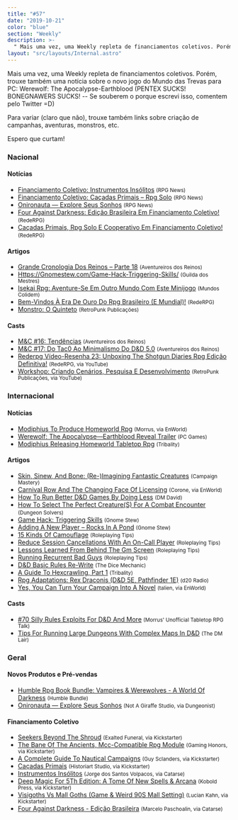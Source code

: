 ```yaml
---
title: "#57"
date: "2019-10-21"
color: "blue"
section: "Weekly"
description: >-
  " Mais uma vez, uma Weekly repleta de financiamentos coletivos. Porém, trouxe também uma notícia sobre o novo jogo do Mundo das Trevas para PC: Werewolf: The Apocalypse-Earthblood (PENTEX SUCKS! BONEGNAWERS SUCKS! -- Se souberem o porque escrevi isso, comentem pelo Twitter =D) Para variar (clar"
layout: "src/layouts/Internal.astro"
---
```


Mais uma vez, uma Weekly repleta de financiamentos coletivos. Porém, trouxe também uma notícia sobre o novo jogo do Mundo das Trevas para PC: Werewolf: The Apocalypse-Earthblood (PENTEX SUCKS! BONEGNAWERS SUCKS! -- Se souberem o porque escrevi isso, comentem pelo Twitter =D)

Para variar (claro que não), trouxe também links sobre criação de campanhas, aventuras, monstros, etc.

Espero que curtam!

### Nacional

#### Notícias

- [Financiamento Coletivo: Instrumentos Insólitos] <small>(RPG News)</small>
- [Financiamento Coletivo: Caçadas Primais – Rpg Solo] <small>(RPG News)</small>
- [Onironauta — Explore Seus Sonhos] <small>(RPG News)</small>
- [Four Against Darkness: Edição Brasileira Em Financiamento Coletivo!] <small>(RedeRPG)</small>
- [Caçadas Primais, Rpg Solo E Cooperativo Em Financiamento Coletivo!] <small>(RedeRPG)</small>

#### Artigos

- [Grande Cronologia Dos Reinos – Parte 18] <small>(Aventureiros dos Reinos)</small>
- [Https://Gnomestew.com/Game-Hack-Triggering-Skills/] <small>(Guilda dos Mestres)</small>
- [Isekai Rpg: Aventure-Se Em Outro Mundo Com Este Minijogo] <small>(Mundos Colidem)</small>
- [Bem-Vindos À Era De Ouro Do Rpg Brasileiro (E Mundial)!] <small>(RedeRPG)</small>
- [Monstro: O Quinteto] <small>(RetroPunk Publicações)</small>

#### Casts

- [M&amp;C #16: Tendências] <small>(Aventureiros dos Reinos)</small>
- [M&amp;C #17: Do Tac0 Ao Minimalismo Do D&amp;D 5.0] <small>(Aventureiros dos Reinos)</small>
- [Rederpg Vídeo-Resenha 23: Unboxing The Shotgun Diaries Rpg Edição Definitiva!] <small>(RedeRPG, via YouTube)</small>
- [Workshop: Criando Cenários, Pesquisa E Desenvolvimento] <small>(RetroPunk Publicações, via YouTube)</small>

### Internacional

#### Notícias

- [Modiphius To Produce Homeworld Rpg] <small>(Morrus, via EnWorld)</small>
- [Werewolf: The Apocalypse—Earthblood Reveal Trailer] <small>(PC Games)</small>
- [Modiphius Releasing Homeworld Tabletop Rpg] <small>(Tribality)</small>

#### Artigos

- [Skin, Sinew, And Bone: (Re-)Imagining Fantastic Creatures] <small>(Campaign Mastery)</small>
- [Carnival Row And The Changing Face Of Licensing] <small>(Corone, via EnWorld)</small>
- [How To Run Better D&amp;D Games By Doing Less] <small>(DM David)</small>
- [How To Select The Perfect Creature(S) For A Combat Encounter] <small>(Dungeon Solvers)</small>
- [Game Hack: Triggering Skills] <small>(Gnome Stew)</small>
- [Adding A New Player – Rocks In A Pond] <small>(Gnome Stew)</small>
- [15 Kinds Of Camouflage] <small>(Roleplaying Tips)</small>
- [Reduce Session Cancellations With An On-Call Player] <small>(Roleplaying Tips)</small>
- [Lessons Learned From Behind The Gm Screen] <small>(Roleplaying Tips)</small>
- [Running Recurrent Bad Guys] <small>(Roleplaying Tips)</small>
- [D&amp;D Basic Rules Re-Write] <small>(The Dice Mechanic)</small>
- [A Guide To Hexcrawling, Part 1] <small>(Tribality)</small>
- [Rpg Adaptations: Rex Draconis (D&amp;D 5E, Pathfinder 1E)] <small>(d20 Radio)</small>
- [Yes, You Can Turn Your Campaign Into A Novel] <small>(talien, via EnWorld)</small>

#### Casts

- [#70 Silly Rules Exploits For D&amp;D And More] <small>(Morrus&#039; Unofficial Tabletop RPG Talk)</small>
- [Tips For Running Large Dungeons With Complex Maps In D&amp;D] <small>(The DM Lair)</small>

### Geral

#### Novos Produtos e Pré-vendas

- [Humble Rpg Book Bundle: Vampires &amp; Werewolves - A World Of Darkness] <small>(Humble Bundle)</small>
- [Onironauta — Explore Seus Sonhos] <small>(Not A Giraffe Studio, via Dungeonist)</small>

#### Financiamento Coletivo

- [Seekers Beyond The Shroud] <small>(Exalted Funeral, via Kickstarter)</small>
- [The Bane Of The Ancients, Mcc-Compatible Rpg Module] <small>(Gaming Honors, via Kickstarter)</small>
- [A Complete Guide To Nautical Campaigns] <small>(Guy Sclanders, via Kickstarter)</small>
- [Caçadas Primais] <small>(Historiart Studio, via Kickstarter)</small>
- [Instrumentos Insólitos] <small>(Jorge dos Santos Volpacos, via Catarse)</small>
- [Deep Magic For 5Th Edition: A Tome Of New Spells &amp; Arcana] <small>(Kobold Press, via Kickstarter)</small>
- [Visigoths Vs Mall Goths (Game &amp; Weird 90S Mall Setting)] <small>(Lucian Kahn, via Kickstarter)</small>
- [Four Against Darkness - Edição Brasileira] <small>(Marcelo Paschoalin, via Catarse)</small>

[yes, you can turn your campaign into a novel]: https://www.enworld.org/threads/yes-you-can-turn-your-campaign-into-a-novel.667825/
[isekai rpg: aventure-se em outro mundo com este minijogo]: https://www.mundoscolidem.com.br/isekai-rpg/
[skin, sinew, and bone: (re-)imagining fantastic creatures]: http://www.campaignmastery.com/blog/skin-sinew-and-bone/
[game hack: triggering skills]: https://gnomestew.com/game-hack-triggering-skills/
[https://gnomestew.com/game-hack-triggering-skills/]: http://guildadosmestres.com.br/2019/10/14/house-rules-22-insanidade/
[15 kinds of camouflage]: https://www.roleplayingtips.com/rptn/15-kinds-of-camouflage/
[financiamento coletivo: instrumentos insólitos]: https://newsrpg.wordpress.com/2019/10/15/financiamento-coletivo-instrumentos-insolitos/
[instrumentos insólitos]: https://www.catarse.me/instrumentosinsolitos
[reduce session cancellations with an on-call player]: https://www.roleplayingtips.com/rptn/reduce-session-cancellations-with-an-on-call-player/
[how to run better d&amp;d games by doing less]: https://dmdavid.com/tag/how-to-run-better-dd-games-by-doing-less/
[a guide to hexcrawling, part 1]: https://www.tribality.com/2019/10/15/a-guide-to-hexcrawling-part-1/
[tips for running large dungeons with complex maps in d&amp;d]: https://www.youtube.com/watch?v=sXdfsXvjoQE
[four against darkness: edição brasileira em financiamento coletivo!]: https://www.rederpg.com.br/2019/10/15/four-against-darkness-edicao-brasileira-em-financiamento-coletivo/
[four against darkness - edição brasileira]: https://www.catarse.me/4ad
[#70 silly rules exploits for d&amp;d and more]: https://morrus.podbean.com/e/70-silly-rules-exploits-for-dd-and-more/
[the bane of the ancients, mcc-compatible rpg module]: https://www.kickstarter.com/projects/678371966/the-bane-of-the-ancients-mcc-compatible-rpg-module
[visigoths vs mall goths (game &amp; weird 90s mall setting)]: https://www.kickstarter.com/projects/luciankahn/visigoths-vs-mall-goths
[a complete guide to nautical campaigns]: https://www.kickstarter.com/projects/guysclanders/a-complete-guide-to-nautical-campaigns
[deep magic for 5th edition: a tome of new spells &amp; arcana]: https://www.kickstarter.com/projects/deepmagic/deep-magic-for-5th-edition-a-tome-of-new-spells-and-arcana
[seekers beyond the shroud]: https://www.kickstarter.com/projects/exaltedfuneral/seekers-beyond-the-shroud
[financiamento coletivo: caçadas primais – rpg solo]: https://newsrpg.wordpress.com/2019/10/17/financiamento-coletivo-cacadas-primais-rpg-solo/
[caçadas primais]: https://www.catarse.me/pt/primais
[lessons learned from behind the gm screen]: https://www.roleplayingtips.com/rptn/lessons-learned-from-behind-the-gm-screen/
[humble rpg book bundle: vampires &amp; werewolves - a world of darkness]: https://www.humblebundle.com/books/vampires-werewolves-world-of-darkness
[monstro: o quinteto]: https://retropunk.com.br/editora/monstro-o-quinteto/
[m&amp;c #16: tendências]: http://aventureirosdosreinos.com/mc-16-tendencias/
[running recurrent bad guys]: https://www.roleplayingtips.com/rptn/running-recurrent-bad-guys/
[rpg adaptations: rex draconis (d&amp;d 5e, pathfinder 1e)]: http://www.d20radio.com/main/rpg-adaptations-rex-draconis-dd-5e-pathfinder-1e/
[modiphius to produce homeworld rpg]: https://www.enworld.org/threads/modiphius-to-produce-homeworld-rpg.668052
[rederpg vídeo-resenha 23: unboxing the shotgun diaries rpg edição definitiva!]: https://www.youtube.com/watch?v=VDpDyjwKQak
[adding a new player – rocks in a pond]: https://gnomestew.com/adding-a-new-player-rocks-in-a-pond/
[carnival row and the changing face of licensing]: https://www.enworld.org/threads/carnival-row-and-the-changing-face-of-licensing.667492/
[modiphius releasing homeworld tabletop rpg]: https://www.tribality.com/2019/10/18/modiphius-releasing-homeworld-tabletop-rpg/
[how to select the perfect creature(s) for a combat encounter]: https://www.dungeonsolvers.com/2019/10/18/how-to-select-the-perfect-creatures-for-a-combat-encounter/
[onironauta — explore seus sonhos]: https://newsrpg.wordpress.com/2019/10/19/onironauta-explore-seus-sonhos/
[onironauta — explore seus sonhos]: https://www.dungeonist.com/marketplace/product/onironauta-explore-seus-sonhos/
[m&amp;c #17: do tac0 ao minimalismo do d&amp;d 5.0]: http://aventureirosdosreinos.com/mc-17-do-tac0-ao-minimalismo-do-dd-5-0/
[caçadas primais, rpg solo e cooperativo em financiamento coletivo!]: https://www.rederpg.com.br/2019/10/19/cacadas-primais-rpg-solo-e-cooperativo-em-financiamento-coletivo/
[grande cronologia dos reinos – parte 18]: http://aventureirosdosreinos.com/grande-cronologia-dos-reinos-parte-18/
[bem-vindos à era de ouro do rpg brasileiro (e mundial)!]: https://www.rederpg.com.br/2019/10/20/bem-vindos-a-era-de-ouro-do-rpg-brasileiro-e-mundial/
[werewolf: the apocalypse—earthblood reveal trailer]: https://www.pcgamer.com/werewolf-the-apocalypseearthblood-reveal-trailer/
[workshop: criando cenários, pesquisa e desenvolvimento]: https://www.youtube.com/watch?v=15lP4rF0z0Q
[d&amp;d basic rules re-write]: https://dicemechanic.wordpress.com/2019/10/15/dd-basic-rules-re-write/
